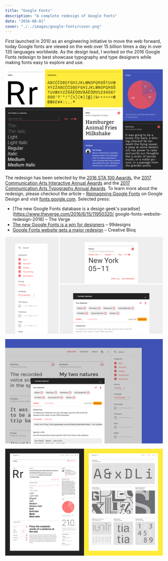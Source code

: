 ```yaml
---
title: "Google Fonts"
description: "A complete redesign of Google Fonts"
date: "2016-08-01"
cover: "./../images/google-fonts/cover.png"
---
```

<div class="text">
First launched in 2010 as an engineering initiative to move the web forward, today Google fonts are viewed on the web over 15 billion times a day in over 135 languages worldwide. As the design lead, I worked on the 2016 Google Fonts redesign to best showcase typography and type designers while making fonts easy to explore and use.
</div>

![Google Fonts Redesign](./../images/google-fonts/160719_staawards_submission-07.png)

<div class="text">
The redesign has been selected by the <a href="https://100.sta-chicago.org/winners/2016/google-fonts" target="_blank">2016 STA 100 Awards</a>, the <a href="http://www.commarts.com/gallery/Interactive/all/all/2017" target="_blank">2017 Communication Arts Interactive Annual Awards</a> and the <a href="http://www.commarts.com/gallery/typography/miscellaneous/all/2017" target="_blank">2017 Communication Arts Typography Annual Awards</a>. To learn more about the redesign, please checkout the article – <a href="https://design.google/library/reimagining-google-fonts/" target="_blank">Reimagining Google Fonts</a> on Google Design and visit <a href="https://fonts.google.com/" target="_blank">fonts.google.com</a>. Selected press:
</div>

* [The new Google Fonts database is a design geek's paradise](https://www.theverge.com/2016/6/15/11950320/ google-fonts-website-redesign-2016) – The Verge
* [The new Google Fonts is a win for designers](https://99designs.com/blog/trends/new-google-fonts/) – 99designs
* [Google Fonts website gets a major redesign](http://www.creativebloq.com/fonts/google-fonts-website-gets-redesign-61620894) – Creative Bloq


![Google Fonts Redesign](./../images/google-fonts/reimagining_google_fonts_inline_0002.png)


![Google Fonts Redesign](./../images/google-fonts/160719_staawards_submission-05.png)

![Google Fonts Redesign](./../images/google-fonts/160719_staawards_submission-06.png)
